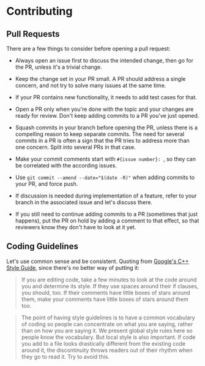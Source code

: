 # Contributing

## Pull Requests
There are a few things to consider before opening a pull request:

- Always open an issue first to discuss the intended change, then go for the PR, unless it's a trivial change.

- Keep the change set in your PR small. A PR should address a single concern, and not try to solve many issues at the same time.

- If your PR contains new functionality, it needs to add test cases for that.

- Open a PR only when you're done with the topic and your changes are ready for review. Don't keep adding commits to a PR you've just opened.

- Squash commits in your branch before opening the PR, unless there is a compelling reason to keep separate commits. The need for several commits in a PR is often a sign that the PR tries to address more than one concern. Split into several PRs in that case.

- Make your commit comments start with `#{issue number}: `, so they can be correlated with the according issues.

- Use `git commit --amend --date="$(date -R)"` when adding commits to your PR, and force push.

- If discussion is needed during implementation of a feature, refer to your branch in the associated issue and let's discuss there.

- If you still need to continue adding commits to a PR (sometimes that just happens), put the PR on hold by adding a comment to that effect, so that reviewers know they don't have to look at it yet.


## Coding Guidelines
Let's use common sense and be consistent. Quoting from [Google's C++ Style Guide](https://google.github.io/styleguide/cppguide.html#Parting_Words), since there's no better way of putting it:


> If you are editing code, take a few minutes to look at the code around you and determine its style. If they use spaces around their if clauses, you should, too. If their comments have little boxes of stars around them, make your comments have little boxes of stars around them too.

> The point of having style guidelines is to have a common vocabulary of coding so people can concentrate on what you are saying, rather than on how you are saying it. We present global style rules here so people know the vocabulary. But local style is also important. If code you add to a file looks drastically different from the existing code around it, the discontinuity throws readers out of their rhythm when they go to read it. Try to avoid this.
